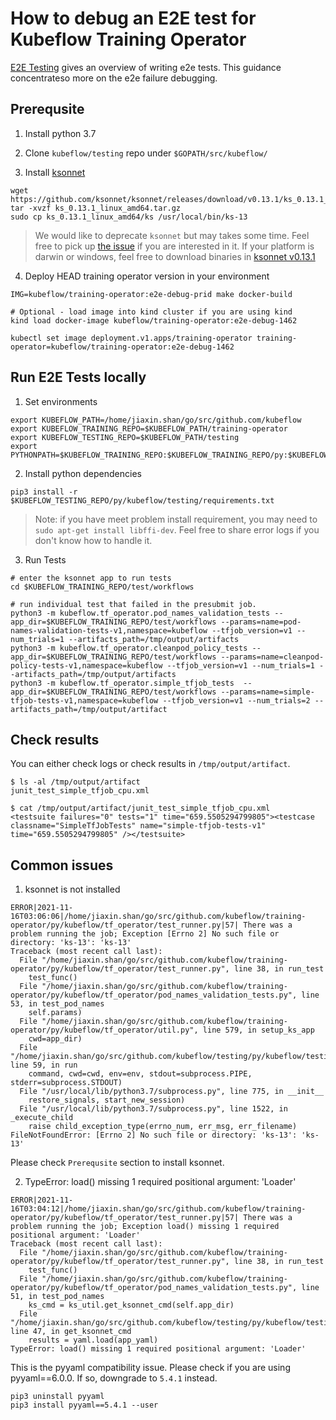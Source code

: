 # How to debug an E2E test for Kubeflow Training Operator

[E2E Testing](./e2e_testing.md) gives an overview of writing e2e tests. This guidance concentrateso more on the e2e failure debugging.


## Prerequsite

1. Install python 3.7

2. Clone `kubeflow/testing` repo under `$GOPATH/src/kubeflow/`

3. Install [ksonnet](https://ksonnet.io/)

```
wget https://github.com/ksonnet/ksonnet/releases/download/v0.13.1/ks_0.13.1_linux_amd64.tar.gz
tar -xvzf ks_0.13.1_linux_amd64.tar.gz
sudo cp ks_0.13.1_linux_amd64/ks /usr/local/bin/ks-13
```
> We would like to deprecate `ksonnet` but may takes some time. Feel free to pick up [the issue](https://github.com/kubeflow/training-operator/issues/1468) if you are interested in it. 
> If your platform is darwin or windows, feel free to download binaries in [ksonnet v0.13.1](https://github.com/ksonnet/ksonnet/releases/tag/v0.13.1)

4. Deploy HEAD training operator version in your environment

```
IMG=kubeflow/training-operator:e2e-debug-prid make docker-build

# Optional - load image into kind cluster if you are using kind
kind load docker-image kubeflow/training-operator:e2e-debug-1462

kubectl set image deployment.v1.apps/training-operator training-operator=kubeflow/training-operator:e2e-debug-1462
```

## Run E2E Tests locally

1. Set environments
```
export KUBEFLOW_PATH=/home/jiaxin.shan/go/src/github.com/kubeflow
export KUBEFLOW_TRAINING_REPO=$KUBEFLOW_PATH/training-operator
export KUBEFLOW_TESTING_REPO=$KUBEFLOW_PATH/testing
export PYTHONPATH=$KUBEFLOW_TRAINING_REPO:$KUBEFLOW_TRAINING_REPO/py:$KUBEFLOW_TESTING_REPO/py:$KUBEFLOW_TRAINING_REPO/sdk/python
```


2. Install python dependencies
```
pip3 install -r $KUBEFLOW_TESTING_REPO/py/kubeflow/testing/requirements.txt
```

> Note: if you have meet problem install requirement, you may need to `sudo apt-get install libffi-dev`. Feel free to share error logs if you don't know how to handle it.


3. Run Tests
```
# enter the ksonnet app to run tests
cd $KUBEFLOW_TRAINING_REPO/test/workflows

# run individual test that failed in the presubmit job.
python3 -m kubeflow.tf_operator.pod_names_validation_tests --app_dir=$KUBEFLOW_TRAINING_REPO/test/workflows --params=name=pod-names-validation-tests-v1,namespace=kubeflow --tfjob_version=v1 --num_trials=1 --artifacts_path=/tmp/output/artifacts
python3 -m kubeflow.tf_operator.cleanpod_policy_tests --app_dir=$KUBEFLOW_TRAINING_REPO/test/workflows --params=name=cleanpod-policy-tests-v1,namespace=kubeflow --tfjob_version=v1 --num_trials=1 --artifacts_path=/tmp/output/artifacts
python3 -m kubeflow.tf_operator.simple_tfjob_tests  --app_dir=$KUBEFLOW_TRAINING_REPO/test/workflows --params=name=simple-tfjob-tests-v1,namespace=kubeflow --tfjob_version=v1 --num_trials=2 --artifacts_path=/tmp/output/artifact
```


## Check results

You can either check logs or check results in `/tmp/output/artifact`. 

```
$ ls -al /tmp/output/artifact
junit_test_simple_tfjob_cpu.xml

$ cat /tmp/output/artifact/junit_test_simple_tfjob_cpu.xml
<testsuite failures="0" tests="1" time="659.5505294799805"><testcase classname="SimpleTfJobTests" name="simple-tfjob-tests-v1" time="659.5505294799805" /></testsuite>
```

## Common issues

1. ksonnet is not installed 

```
ERROR|2021-11-16T03:06:06|/home/jiaxin.shan/go/src/github.com/kubeflow/training-operator/py/kubeflow/tf_operator/test_runner.py|57| There was a problem running the job; Exception [Errno 2] No such file or directory: 'ks-13': 'ks-13'
Traceback (most recent call last):
  File "/home/jiaxin.shan/go/src/github.com/kubeflow/training-operator/py/kubeflow/tf_operator/test_runner.py", line 38, in run_test
    test_func()
  File "/home/jiaxin.shan/go/src/github.com/kubeflow/training-operator/py/kubeflow/tf_operator/pod_names_validation_tests.py", line 53, in test_pod_names
    self.params)
  File "/home/jiaxin.shan/go/src/github.com/kubeflow/training-operator/py/kubeflow/tf_operator/util.py", line 579, in setup_ks_app
    cwd=app_dir)
  File "/home/jiaxin.shan/go/src/github.com/kubeflow/testing/py/kubeflow/testing/util.py", line 59, in run
    command, cwd=cwd, env=env, stdout=subprocess.PIPE, stderr=subprocess.STDOUT)
  File "/usr/local/lib/python3.7/subprocess.py", line 775, in __init__
    restore_signals, start_new_session)
  File "/usr/local/lib/python3.7/subprocess.py", line 1522, in _execute_child
    raise child_exception_type(errno_num, err_msg, err_filename)
FileNotFoundError: [Errno 2] No such file or directory: 'ks-13': 'ks-13'
```

Please check `Prerequsite` section to install ksonnet.


2. TypeError: load() missing 1 required positional argument: 'Loader'

```
ERROR|2021-11-16T03:04:12|/home/jiaxin.shan/go/src/github.com/kubeflow/training-operator/py/kubeflow/tf_operator/test_runner.py|57| There was a problem running the job; Exception load() missing 1 required positional argument: 'Loader'
Traceback (most recent call last):
  File "/home/jiaxin.shan/go/src/github.com/kubeflow/training-operator/py/kubeflow/tf_operator/test_runner.py", line 38, in run_test
    test_func()
  File "/home/jiaxin.shan/go/src/github.com/kubeflow/training-operator/py/kubeflow/tf_operator/pod_names_validation_tests.py", line 51, in test_pod_names
    ks_cmd = ks_util.get_ksonnet_cmd(self.app_dir)
  File "/home/jiaxin.shan/go/src/github.com/kubeflow/testing/py/kubeflow/testing/ks_util.py", line 47, in get_ksonnet_cmd
    results = yaml.load(app_yaml)
TypeError: load() missing 1 required positional argument: 'Loader'
```

This is the pyyaml compatibility issue. Please check if you are using pyyaml==6.0.0. If so, downgrade to `5.4.1` instead.

```
pip3 uninstall pyyaml
pip3 install pyyaml==5.4.1 --user
```

